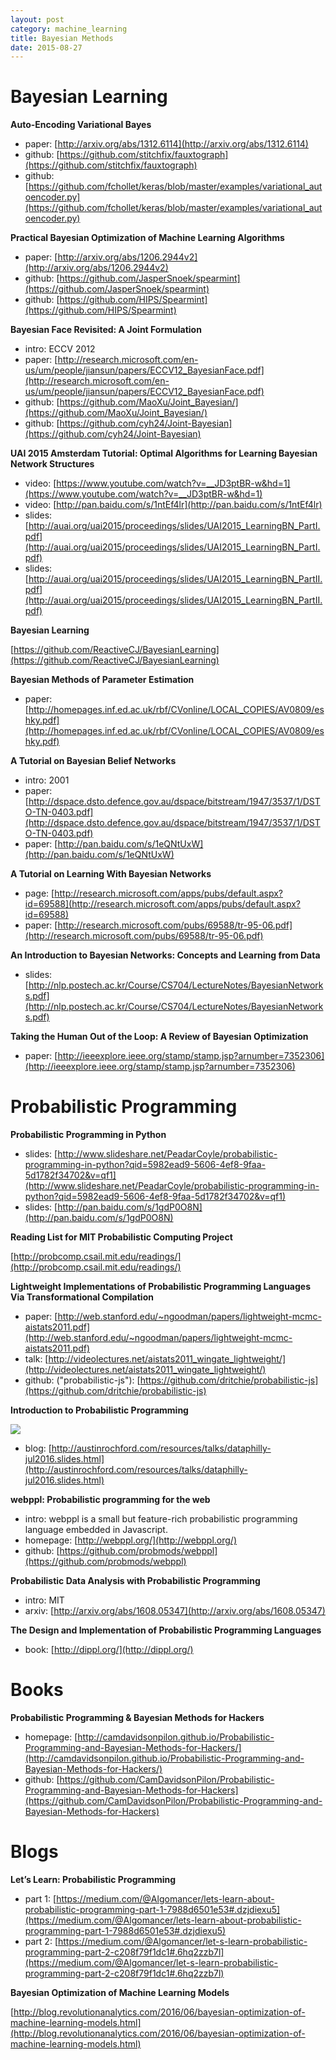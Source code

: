 ```yaml
---
layout: post
category: machine_learning
title: Bayesian Methods
date: 2015-08-27
---
```


# Bayesian Learning

**Auto-Encoding Variational Bayes**

- paper: [http://arxiv.org/abs/1312.6114](http://arxiv.org/abs/1312.6114)
- github: [https://github.com/stitchfix/fauxtograph](https://github.com/stitchfix/fauxtograph)
- github: [https://github.com/fchollet/keras/blob/master/examples/variational_autoencoder.py](https://github.com/fchollet/keras/blob/master/examples/variational_autoencoder.py)

**Practical Bayesian Optimization of Machine Learning Algorithms**

- paper: [http://arxiv.org/abs/1206.2944v2](http://arxiv.org/abs/1206.2944v2)
- github: [https://github.com/JasperSnoek/spearmint](https://github.com/JasperSnoek/spearmint)
- github: [https://github.com/HIPS/Spearmint](https://github.com/HIPS/Spearmint)

**Bayesian Face Revisited: A Joint Formulation**

- intro: ECCV 2012
- paper: [http://research.microsoft.com/en-us/um/people/jiansun/papers/ECCV12_BayesianFace.pdf](http://research.microsoft.com/en-us/um/people/jiansun/papers/ECCV12_BayesianFace.pdf)
- github: [https://github.com/MaoXu/Joint_Bayesian/](https://github.com/MaoXu/Joint_Bayesian/)
- github: [https://github.com/cyh24/Joint-Bayesian](https://github.com/cyh24/Joint-Bayesian)

**UAI 2015 Amsterdam Tutorial: Optimal Algorithms for Learning Bayesian Network Structures**

- video: [https://www.youtube.com/watch?v=__JD3ptBR-w&hd=1](https://www.youtube.com/watch?v=__JD3ptBR-w&hd=1)
- video: [http://pan.baidu.com/s/1ntEf4lr](http://pan.baidu.com/s/1ntEf4lr)
- slides: [http://auai.org/uai2015/proceedings/slides/UAI2015_LearningBN_PartI.pdf](http://auai.org/uai2015/proceedings/slides/UAI2015_LearningBN_PartI.pdf)
- slides: [http://auai.org/uai2015/proceedings/slides/UAI2015_LearningBN_PartII.pdf](http://auai.org/uai2015/proceedings/slides/UAI2015_LearningBN_PartII.pdf)

**Bayesian Learning**

[https://github.com/ReactiveCJ/BayesianLearning](https://github.com/ReactiveCJ/BayesianLearning)

**Bayesian Methods of Parameter Estimation**

- paper: [http://homepages.inf.ed.ac.uk/rbf/CVonline/LOCAL_COPIES/AV0809/eshky.pdf](http://homepages.inf.ed.ac.uk/rbf/CVonline/LOCAL_COPIES/AV0809/eshky.pdf)

**A Tutorial on Bayesian Belief Networks**

- intro: 2001
- paper: [http://dspace.dsto.defence.gov.au/dspace/bitstream/1947/3537/1/DSTO-TN-0403.pdf](http://dspace.dsto.defence.gov.au/dspace/bitstream/1947/3537/1/DSTO-TN-0403.pdf)
- paper: [http://pan.baidu.com/s/1eQNtUxW](http://pan.baidu.com/s/1eQNtUxW)

**A Tutorial on Learning With Bayesian Networks**

- page: [http://research.microsoft.com/apps/pubs/default.aspx?id=69588](http://research.microsoft.com/apps/pubs/default.aspx?id=69588)
- paper: [http://research.microsoft.com/pubs/69588/tr-95-06.pdf](http://research.microsoft.com/pubs/69588/tr-95-06.pdf)

**An Introduction to Bayesian Networks: Concepts and Learning from Data**

- slides: [http://nlp.postech.ac.kr/Course/CS704/LectureNotes/BayesianNetworks.pdf](http://nlp.postech.ac.kr/Course/CS704/LectureNotes/BayesianNetworks.pdf)

**Taking the Human Out of the Loop: A Review of Bayesian Optimization**

- paper: [http://ieeexplore.ieee.org/stamp/stamp.jsp?arnumber=7352306](http://ieeexplore.ieee.org/stamp/stamp.jsp?arnumber=7352306)

# Probabilistic Programming

**Probabilistic Programming in Python**

- slides: [http://www.slideshare.net/PeadarCoyle/probabilistic-programming-in-python?qid=5982ead9-5606-4ef8-9faa-5d1782f34702&v=qf1](http://www.slideshare.net/PeadarCoyle/probabilistic-programming-in-python?qid=5982ead9-5606-4ef8-9faa-5d1782f34702&v=qf1)
- slides: [http://pan.baidu.com/s/1gdP0O8N](http://pan.baidu.com/s/1gdP0O8N)

**Reading List for MIT Probabilistic Computing Project**

[http://probcomp.csail.mit.edu/readings/](http://probcomp.csail.mit.edu/readings/)

**Lightweight Implementations of Probabilistic Programming Languages Via Transformational Compilation**

- paper: [http://web.stanford.edu/~ngoodman/papers/lightweight-mcmc-aistats2011.pdf](http://web.stanford.edu/~ngoodman/papers/lightweight-mcmc-aistats2011.pdf)
- talk: [http://videolectures.net/aistats2011_wingate_lightweight/](http://videolectures.net/aistats2011_wingate_lightweight/)
- github: ("probabilistic-js"): [https://github.com/dritchie/probabilistic-js](https://github.com/dritchie/probabilistic-js)

**Introduction to Probabilistic Programming**

![](http://austinrochford.com/resources/talks/img/probabilistic_programming.png)

- blog: [http://austinrochford.com/resources/talks/dataphilly-jul2016.slides.html](http://austinrochford.com/resources/talks/dataphilly-jul2016.slides.html)

**webppl: Probabilistic programming for the web**

- intro: webppl is a small but feature-rich probabilistic programming language embedded in Javascript.
- homepage: [http://webppl.org/](http://webppl.org/)
- github: [https://github.com/probmods/webppl](https://github.com/probmods/webppl)

**Probabilistic Data Analysis with Probabilistic Programming**

- intro: MIT
- arxiv: [http://arxiv.org/abs/1608.05347](http://arxiv.org/abs/1608.05347)

**The Design and Implementation of Probabilistic Programming Languages**

- book: [http://dippl.org/](http://dippl.org/)

# Books

**Probabilistic Programming & Bayesian Methods for Hackers**

- homepage: [http://camdavidsonpilon.github.io/Probabilistic-Programming-and-Bayesian-Methods-for-Hackers/](http://camdavidsonpilon.github.io/Probabilistic-Programming-and-Bayesian-Methods-for-Hackers/)
- github: [https://github.com/CamDavidsonPilon/Probabilistic-Programming-and-Bayesian-Methods-for-Hackers](https://github.com/CamDavidsonPilon/Probabilistic-Programming-and-Bayesian-Methods-for-Hackers)

# Blogs

**Let’s Learn: Probabilistic Programming**

- part 1: [https://medium.com/@Algomancer/lets-learn-about-probabilistic-programming-part-1-7988d6501e53#.dzjdiexu5](https://medium.com/@Algomancer/lets-learn-about-probabilistic-programming-part-1-7988d6501e53#.dzjdiexu5)
- part 2: [https://medium.com/@Algomancer/let-s-learn-probabilistic-programming-part-2-c208f79f1dc1#.6hq2zzb7l](https://medium.com/@Algomancer/let-s-learn-probabilistic-programming-part-2-c208f79f1dc1#.6hq2zzb7l)

**Bayesian Optimization of Machine Learning Models**

[http://blog.revolutionanalytics.com/2016/06/bayesian-optimization-of-machine-learning-models.html](http://blog.revolutionanalytics.com/2016/06/bayesian-optimization-of-machine-learning-models.html)
